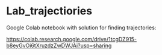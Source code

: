 # Lab_trajectiories
Google Colab notebook with solution for finding trajectories:

https://colab.research.google.com/drive/1tcgDZ915-b8eyGvOi6tXruzdzZwDWJAi?usp=sharing
